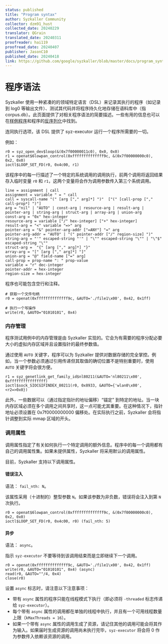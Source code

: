 ```yaml
---
status: published
title: "Program syntax"
author: Syzkaller Community
collector: dzm91_hust
collected_date: 20240229
translator: QGrain
translated_date: 20240311
proofreader: hai119
proofread_date: 20240407
publisher: JasonC10
published_date: 20240418
link: https://github.com/google/syzkaller/blob/master/docs/program_syntax.md
---
```


# 程序语法

Syzkaller 使用一种紧凑的的领域特定语言（DSL）来记录其执行的程序（如记录到 log0 等输出文件）、测试其代码并将程序持久化地存储在语料库中（指 corpus.db）。此页面提供了对相关程序语法的简要描述。一些有用的信息也可以在[样例程序](https://github.com/google/syzkaller/tree/master/sys/linux/test)和程序的[反序列化](https://github.com/google/syzkaller/blob/master/prog/encoding.go)中找到。


连同执行选项，该 DSL 提供了 syz-executor 运行一个程序所需要的一切。

例如：
```
r0 = syz_open_dev$loop(&(0x7f00000011c0), 0x0, 0x0)
r1 = openat$6lowpan_control(0xffffffffffffff9c, &(0x7f00000000c0), 0x2, 0x0)
ioctl$LOOP_SET_FD(r0, 0x4c00, r1)
```

该程序中的每一行描述了一个特定的系统调用的调用执行，前两个调用将返回结果存入临时变量 `r0` 和 `r1`，这两个变量将会作为调用参数传入第三个系统调用。

```
line = assignment | call
assignment = variable " = " call
call = syscall-name "(" [arg ["," arg]*] ")"  ["(" [call-prop ["," call-prop*] ")"]
arg = "nil" | "AUTO" | const-arg | resource-arg | result-arg | pointer-arg | string-arg | struct-arg | array-arg | union-arg
const-arg = "0x" hex-integer
resource-arg = variable ["/" hex-integer] ["+" hex-integer]
result-arg = "<" variable "=>" arg
pointer-arg = "&" pointer-arg-addr ["=ANY"] "=" arg
pointer-arg-addr = "AUTO" | "(" pointer-addr ["/" region-size] ")"
string-arg = "'" escaped-string "'" | "\"" escaped-string "\"" | "\"$" escaped-string "\""
struct-arg =  "{" [arg ["," arg]*] "}"
array-arg = "[" [arg ["," arg]*] "]"
union-arg = "@" field-name ["=" arg]
call-prop = prop-name ": " prop-value
variable = "r" dec-integer
pointer-addr = hex-integer
region-size = hex-integer
```

程序也可能包含空行和注释。
```
# 获取一个文件句柄
r0 = openat(0xffffffffffffff9c, &AUTO='./file1\x00', 0x42, 0x1ff)

# 执行一个写操作
write(r0, &AUTO="01010101", 0x4)
```

### 内存管理

程序测试用例中的内存管理是由 Syzkaller 实现的。它会为有需要的程序分配必要大小的虚拟内存区域并且设置指针的最终参数值。

通过使用 `AUTO` 关键字，程序可以为 Syzkaller 提供对数据存储的完全掌控。例如，当一个参数必须通过引用传递但其取值的确切位置不是特别重要时，使用 `AUTO` 关键字将会很方便。

```
r1 = syz_genetlink_get_family_id$nl80211(&AUTO='nl80211\x00', 0xffffffffffffffff)
ioctl$sock_SIOCGIFINDEX_80211(r0, 0x8933, &AUTO={'wlan0\x00', <r2=>0x0})
```

此外，一些数据可以（通过指定指针的地址偏移）“锚定” 到特定的地址。当一块内存区域必须在多个调用之间共享时，这一点可能尤其重要。在这种情况下，指针地址必须设置在 0x7f0000000000 偏移处。在实际执行之前，Syzkaller 会将指针调整到实际 mmap 区域的开头。

### 调用属性

调用属性指定了有关如何执行一个特定调用的额外信息。程序中的每一个调用都有自己的调用属性集。如果未提供属性，Syzkaller 将采用默认的调用属性。

目前，Syzkaller 支持以下调用属性。

#### 错误注入
语法： `fail_nth: N`。

该属性采用（十进制的）整型参数 `N`。如果该参数为非负数，错误将会注入到第 `N` 次执行。

```
r0 = openat$6lowpan_control(0xffffffffffffff9c, &(0x7f00000000c0), 0x2, 0x0)
ioctl$LOOP_SET_FD(r0, 0x4c00, r0) (fail_nth: 5)
```

#### 异步
语法： `async`。

指示 `syz-executor` 不要等待到该调用结束而是立即继续下一个调用。

```
r0 = openat(0xffffffffffffff9c, &AUTO='./file1\x00', 0x42, 0x1ff)
write(r0, &AUTO="01010101", 0x4) (async)
read(r0, &AUTO=""/4, 0x4)
close(r0)
```

设置 `async` 标志时，请注意以下注意事项：
* 带有 `async` 属性的程序只能在线程模式下执行（即必须将 `-threaded` 标志传递给 `syz-executor`）。
* 每个带有 `async` 属性的调用都在单独的线程中执行，并且有一个可用线程数量上限（`kMaxThreads = 16`）。
* 如果一个带有 `async` 属性的调用生成了资源，请记住其他的调用可能会将其作为输入。如果届时生成资源的调用尚未执行完毕，`syz-executor` 将会将 0 作为参数传入依赖该资源的调用。
